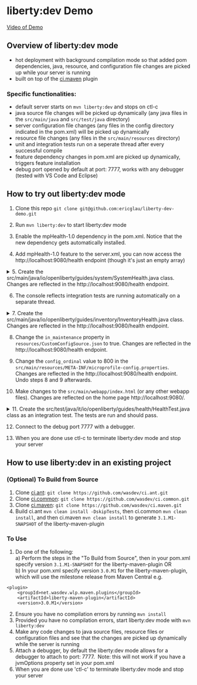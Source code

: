 # liberty:dev Demo

[Video of Demo](https://ibm.box.com/s/go8y0v9ls3lgxfcwymdd0vd20kp586nj)

## Overview of liberty:dev mode
* hot deployment with background compilation mode so that added pom dependencies, java, resource, and configuration file changes are picked up while your server is running
* built on top of the [ci.maven](https://github.com/WASdev/ci.maven) plugin

### Specific functionalities:
* default server starts on `mvn liberty:dev` and stops on ctl-c
* java source file changes will be picked up dynamically (any java files in the `src/main/java` and `src/test/java` directory)
* server configuration file changes (any files in the config directory indicated in the pom.xml) will be picked up dynamically 
* resource file changes (any files in the `src/main/resources` directory)
* unit and integration tests run on a seperate thread after every successful compile  
* feature dependency changes in pom.xml are picked up dynamically, triggers feature installation
* debug port opened by default at port: 7777, works with any debugger (tested with VS Code and Eclipse)

## How to try out liberty:dev mode
1. Clone this repo `git clone git@github.com:ericglau/liberty-dev-demo.git`

2. Run `mvn liberty:dev` to start liberty:dev mode

3. Enable the mpHealth-1.0 dependency in the pom.xml.  Notice that the new dependency gets automatically installed.

4. Add mpHealth-1.0 feature to the server.xml, you can now access the http://localhost:9080/health endpoint (though it's just an empty array)

<details>
    <summary>5. Create the src/main/java/io/openliberty/guides/system/SystemHealth.java class.  Changes are reflected in the http://localhost:9080/health endpoint.  </summary>

```
package io.openliberty.guides.system;

import javax.enterprise.context.ApplicationScoped;
import org.eclipse.microprofile.health.Health;
import org.eclipse.microprofile.health.HealthCheck;
import org.eclipse.microprofile.health.HealthCheckResponse;

@Health
@ApplicationScoped
public class SystemHealth implements HealthCheck {
  @Override
  public HealthCheckResponse call() {
    if (!System.getProperty("wlp.server.name").startsWith("defaultServer")) {
      return HealthCheckResponse.named(SystemResource.class.getSimpleName())
                                .withData("default server", "not available").down()
                                .build();
    }
    return HealthCheckResponse.named(SystemResource.class.getSimpleName())
                              .withData("default server", "available").up().build();
  }
}
```
</details>


6. The console reflects integration tests are running automatically on a separate thread.

<details>
    <summary>7. Create the src/main/java/io/openliberty/guides/inventory/InventoryHealth.java class.  Changes are reflected in the http://localhost:9080/health endpoint. </summary>

```
package io.openliberty.guides.inventory;

import javax.enterprise.context.ApplicationScoped;
import javax.inject.Inject;
import javax.ws.rs.client.Client;
import javax.ws.rs.client.ClientBuilder;
import javax.ws.rs.core.MediaType;
import javax.ws.rs.core.Response;
import org.eclipse.microprofile.health.Health;
import org.eclipse.microprofile.health.HealthCheck;
import org.eclipse.microprofile.health.HealthCheckResponse;

@Health
@ApplicationScoped
public class InventoryHealth implements HealthCheck {
  @Inject
  InventoryConfig config;

  public boolean isHealthy() {
    if (config.isInMaintenance()) {
      return false;
    }
    try {
      String url = InventoryUtils.buildUrl("http", "localhost",
          Integer.parseInt(System.getProperty("default.http.port")),
          "/system/properties");
      Client client = ClientBuilder.newClient();
      Response response = client.target(url).request(MediaType.APPLICATION_JSON)
                                .get();
      if (response.getStatus() != 200) {
        return false;
      }
      return true;
    } catch (Exception e) {
      return false;
    }
  }

  @Override
  public HealthCheckResponse call() {
    if (!isHealthy()) {
      return HealthCheckResponse.named(InventoryResource.class.getSimpleName())
                                .withData("services", "not available").down()
                                .build();
    }
    return HealthCheckResponse.named(InventoryResource.class.getSimpleName())
                              .withData("services", "available").up().build();
  }

}
```
</details>

8. Change the `in_maintenance` property in `resources/CustomConfigSource.json` to true.  Changes are reflected in the http://localhost:9080/health endpoint.


9. Change the `config_ordinal` value to 800 in the `src/main/resources/META-INF/microprofile-config.properties`. Changes are reflected in the http://localhost:9080/health endpoint. Undo steps 8 and 9 afterwards.


10. Make changes to the `src/main/webapp/index.html` (or any other webapp files). Changes are reflected on the home page http://localhost:9080/.

<details>
    <summary>11. Create the src/test/java/it/io/openliberty/guides/health/HealthTest.java class as an integration test. The tests are run and should pass. </summary>
    
```
package it.io.openliberty.guides.health;

import static org.junit.Assert.assertEquals;
import java.util.HashMap;
import javax.json.JsonArray;
import org.junit.After;
import org.junit.Test;

public class HealthTest {

    private JsonArray servicesStates;
    private static HashMap<String, String> dataWhenServicesUP;
    private static HashMap<String, String> dataWhenInventoryDown;

    static {
        dataWhenServicesUP = new HashMap<String, String>();
        dataWhenInventoryDown = new HashMap<String, String>();

        dataWhenServicesUP.put("SystemResource", "UP");
        dataWhenServicesUP.put("InventoryResource", "UP");

        dataWhenInventoryDown.put("SystemResource", "UP");
        dataWhenInventoryDown.put("InventoryResource", "DOWN");
    }

    @Test
    public void testIfServicesAreUp() {
        servicesStates = HealthTestUtil.connectToHealthEnpoint(200);
        checkStates(dataWhenServicesUP, servicesStates);
    }

    @Test
    public void testIfInventoryServiceIsDown() {
        servicesStates = HealthTestUtil.connectToHealthEnpoint(200);
        checkStates(dataWhenServicesUP, servicesStates);
        HealthTestUtil.changeInventoryProperty(HealthTestUtil.INV_MAINTENANCE_FALSE, 
                                               HealthTestUtil.INV_MAINTENANCE_TRUE);
        servicesStates = HealthTestUtil.connectToHealthEnpoint(503);
        checkStates(dataWhenInventoryDown, servicesStates);
    }

    private void checkStates(HashMap<String, String> testData, JsonArray servStates) {
        testData.forEach((service, expectedState) -> {
            assertEquals("The state of " + service + " service is not matching.", 
                         expectedState, 
                         HealthTestUtil.getActualState(service, servStates));
        });
    }

    @After
    public void teardown() {
        HealthTestUtil.cleanUp();
    }

}
```
</details>

12. Connect to the debug port 7777 with a debugger.

13. When you are done use ctl-c to terminate liberty:dev mode and stop your server

## How to use liberty:dev in an existing project

### (Optional) To Build from Source
1. Clone [ci.ant](https://github.com/wasdev/ci.ant): `git clone https://github.com/wasdev/ci.ant.git`
2. Clone [ci.common](https://github.com/wasdev/ci.common): `git clone https://github.com/wasdev/ci.common.git`
3. Clone [ci.maven](https://github.com/wasdev/ci.maven): `git clone https://github.com/wasdev/ci.maven.git`
4. Build ci.ant `mvn clean install -DskipTests`, then ci.common `mvn clean install`, and then ci.maven `mvn clean install` to generate `3.1.M1-SNAPSHOT` of the liberty-maven-plugin

### To Use 
1. Do one of the following:  
   a) Perform the steps in the "To Build from Source", then in your pom.xml specify version `3.1.M1-SNAPSHOT` for the liberty-maven-plugin 
OR  
   b) In your pom.xml specify version `3.0.M1` for the liberty-maven-plugin, which will use the milestone release from Maven Central
e.g.
```
<plugin>
    <groupId>net.wasdev.wlp.maven.plugins</groupId>
    <artifactId>liberty-maven-plugin</artifactId>
    <version>3.0.M1</version>
```
2. Ensure you have no compilation errors by running `mvn install`
3. Provided you have no compilation errors, start liberty:dev mode with `mvn liberty:dev`
4. Make any code changes to java source files, resource files or configuration files and see that the changes are picked up dynamically while the server is running
5. Attach a debugger, by default the liberty:dev mode allows for a debugger to attach to port: 7777.  Note: this will not work if you have a jvmOptions property set in your pom.xml 
6. When you are done use 'ctl-c' to terminate liberty:dev mode and stop your server
